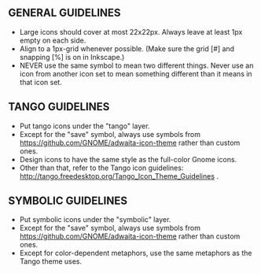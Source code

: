 GENERAL GUIDELINES
------------------
* Large icons should cover at most 22x22px. Always leave at least 1px empty on each side.
* Align to a 1px-grid whenever possible. (Make sure the grid [#] and snapping [%] is on in Inkscape.)
* NEVER use the same symbol to mean two different things. Never use an icon from another icon set to mean something different than it means in that icon set.

TANGO GUIDELINES
----------------
* Put tango icons under the "tango" layer.
* Except for the "save" symbol, always use symbols from https://github.com/GNOME/adwaita-icon-theme rather than custom ones.
* Design icons to have the same style as the full-color Gnome icons.
* Other than that, refer to the Tango icon guidelines: http://tango.freedesktop.org/Tango_Icon_Theme_Guidelines .

SYMBOLIC GUIDELINES
-------------------
* Put symbolic icons under the "symbolic" layer.
* Except for the "save" symbol, always use symbols from https://github.com/GNOME/adwaita-icon-theme rather than custom ones.
* Except for color-dependent metaphors, use the same metaphors as the Tango theme uses.
